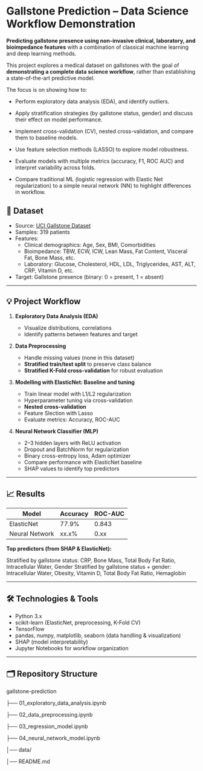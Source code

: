 # Gallstone Prediction – Data Science Workflow Demonstration

**Predicting gallstone presence using non-invasive clinical, laboratory, and bioimpedance features** with a combination of classical machine learning and deep learning methods.  

This project explores a medical dataset on gallstones with the goal of **demonstrating a complete data science workflow**, rather than establishing a state-of-the-art predictive model.

The focus is on showing how to:

- Perform exploratory data analysis (EDA), and identify outliers.

- Apply stratification strategies (by gallstone status, gender) and discuss their effect on model performance.

- Implement cross-validation (CV), nested cross-validation, and compare them to baseline models.

- Use feature selection methods (LASSO) to explore model robustness.

- Evaluate models with multiple metrics (accuracy, F1, ROC AUC) and interpret variability across folds.

- Compare traditional ML (logistic regression with Elastic Net regularization) to a simple neural network (NN) to highlight differences in workflow.



## 📂 Dataset

- Source: [UCI Gallstone Dataset](https://www.kaggle.com/datasets/xixama/gallstone-dataset-uci)  
- Samples: 319 patients  
- Features:  
  - Clinical demographics: Age, Sex, BMI, Comorbidities  
  - Bioimpedance: TBW, ECW, ICW, Lean Mass, Fat Content, Visceral Fat, Bone Mass, etc.  
  - Laboratory: Glucose, Cholesterol, HDL, LDL, Triglycerides, AST, ALT, CRP, Vitamin D, etc.  
- Target: Gallstone presence (binary: 0 = present, 1 = absent)  

---

## 💡 Project Workflow

1. **Exploratory Data Analysis (EDA)**  
   - Visualize distributions, correlations  
   - Identify patterns between features and target  

2. **Data Preprocessing**  
   - Handle missing values (none in this dataset)  
   - **Stratified train/test split** to preserve class balance  
   - **Stratified K-Fold cross-validation** for robust evaluation  

3. **Modelling with ElasticNet: Baseline and tuning**  
   - Train linear model with L1/L2 regularization  
   - Hyperparameter tuning via cross-validation
   - **Nested cross-validation**
   - Feature Slection with Lasso
   - Evaluate metrics: Accuracy, ROC-AUC

4. **Neural Network Classifier (MLP)**  
   - 2–3 hidden layers with ReLU activation  
   - Dropout and BatchNorm for regularization  
   - Binary cross-entropy loss, Adam optimizer  
   - Compare performance with ElasticNet baseline  
   - SHAP values to identify top predictors

---

## 📈 Results

| Model          | Accuracy | ROC-AUC |
|----------------|---------|---------|
| ElasticNet     | 77.9%   | 0.843    |
| Neural Network | xx.x%   | 0.xx    |

**Top predictors (from SHAP & ElasticNet):**
 
Stratified by gallstone status: CRP, Bone Mass, Total Body Fat Ratio, Intracellular Water, Gender
Stratified by gallstone status + gender: Intracellular Water, Obesity, Vitamin D, Total Body Fat Ratio, Hemaglobin

---

## 🛠️ Technologies & Tools

- Python 3.x  
- scikit-learn (ElasticNet, preprocessing, K-Fold CV)  
- TensorFlow  
- pandas, numpy, matplotlib, seaborn (data handling & visualization)  
- SHAP (model interpretability)  
- Jupyter Notebooks for workflow organization  

---

## 🗂️ Repository Structure

gallstone-prediction

├── 01_exploratory_data_analysis.ipynb

├── 02_data_preprocessing.ipynb

├── 03_regression_model.ipynb

├── 04_neural_network_model.ipynb

│── data/

│── README.md